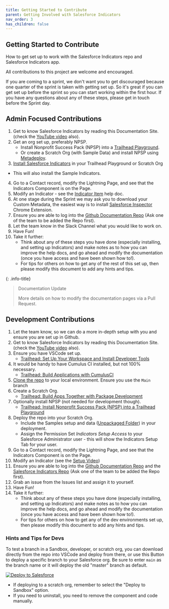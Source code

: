 ```yaml
---
title: Getting Started to Contribute
parent: Getting Involved with Salesforce Indicators
nav_order: 3
has_children: false
---
```


## Getting Started to Contribute

How to get set up to work with the Salesforce Indicators repo and Salesforce Indicators app.

All contributions to this project are welcome and encouraged. 

If you are coming to a sprint, we don't want you to get discouraged because one quarter of the sprint is taken with getting set up. So it's great if you can get set up before the sprint so you can start working within the first hour. If you have any questions about any of these steps, please get in touch before the Sprint day. 

## Admin Focused Contributions

1. Get to know Salesforce Indicators by reading this Documentation Site. (check the [YouTube video](https://www.youtube.com/watch?v=kHNh1v1CdA4) also).
2. Get an org set up, preferably NPSP.
    * Install Nonprofit Success Pack (NPSP) into a [Trailhead Playground](https://trailhead.salesforce.com/content/learn/projects/install-nonprofit-success-pack-into-a-trailhead-playground).
    * Or create a Scratch Org (with Sample Data) and install NPSP using [Metadeploy](https://install.salesforce.org/products/npsp/latest/install).
3.  [Install Salesforce Indicators](https://install.salesforce.org/products/indicators/latest) in your Trailhead Playground or Scratch Org
  * This will also install the Sample Indicators.
4. Go to a Contact record, modify the Lightning Page, and see that the Indicators Component is on the Page.
5. Modify an Indicator - see the [Indicator Item](../../docs/setup-salesforce-indicators/indicator-item/index.md) help doc. 
6. At one stage during the Sprint we may ask you to download your Custom Metadata, the easiest way is to install [Salesforce Inspector](https://chrome.google.com/webstore/detail/salesforce-inspector/aodjmnfhjibkcdimpodiifdjnnncaafh) Chrome Extension.
7. Ensure you are able to log into the [Github Documentation Repo](https://github.com/SFDO-Community-Sprints/indicators-documentation) (Ask one of the team to be added the Repo first). 
8. Let the team know in the Slack Channel what you would like to work on.
9. Have Fun! 
10. Take it further: 
    * Think about any of these steps you have done (especially installing, and setting up Indicators) and make notes as to how you can improve the help docs, and go ahead and modify the documentation (once you have access and have been shown how to!).
    * For tips for others on how to get any of the rest of this set up, then please modify this document to add any hints and tips.

{: .info-title}
> Documentation Update
> 
> More details on how to modify the documentation pages via a Pull Request.


## Development Contributions
1. Let the team know, so we can do a more in-depth setup with you and ensure you are set up in Github.
2. Get to know Salesforce Indicators by reading this Documentation Site. (check the [YouTube video](https://www.youtube.com/watch?v=kHNh1v1CdA4) also).
3. Ensure you have VSCode set up. 
    * [Trailhead: Set Up Your Workspace and Install Developer Tools](https://trailhead.salesforce.com/content/learn/trails/set-up-your-workspace-and-install-developer-tools)
4. It would be handy to have Cumulus CI installed, but not 100% necessary. 
    * [Trailhead: Build Applications with CumulusCI](https://trailhead.salesforce.com/content/learn/trails/build-applications-with-cumulusci)
5. [Clone the repo](https://github.com/SFDO-Community-Sprints/Salesforce-Indicators) to your local environment. Ensure you use the ```Main``` branch
6. Create a Scratch Org.
    * [Trailhead: Build Apps Together with Package Development](https://trailhead.salesforce.com/content/learn/trails/sfdx_get_started)
7. Optionally install NPSP (not needed for development though).
    * [Trailhead: Install Nonprofit Success Pack (NPSP) into a Trailhead Playground](https://trailhead.salesforce.com/content/learn/projects/install-nonprofit-success-pack-into-a-trailhead-playground)
8. Deploy the repo into your Scratch Org.
    * Include the Samples setup and data ([Unpackaged Folder](https://github.com/SFDO-Community/Salesforce-Indicators/tree/main/unpackaged)) in your deployment.
    * Assign the Permission Set *Indicators Setup Access* to your Salesforce Administrator user - this will show the Indicators Setup Tab for your user.
9. Go to a Contact record, modify the Lightning Page, and see that the Indicators Component is on the Page.
10. Modify an Indicator (see the [Setup Video](https://github.com/SFDO-Community-Sprints/Salesforce-Indicators/wiki/Indicator-Bundle))
11. Ensure you are able to log into the [Github Documentation Repo](https://github.com/SFDO-Community-Sprints/indicators-documentation) and the [Salesforce Indicators Repo](https://github.com/SFDO-Community/Salesforce-Indicators) (Ask one of the team to be added the Repo first).  
11. Grab an issue from the Issues list and assign it to yourself. 
12. Have Fun!
13. Take it further: 
    * Think about any of these steps you have done (especially installing, and setting up Indicators) and make notes as to how you can improve the help docs, and go ahead and modify the documentation (once you have access and have been shown how to!).
    * For tips for others on how to get any of the dev environments set up, then please modify this document to add any hints and tips. 

### Hints and Tips for Devs

To test a branch in a Sandbox, developer, or scratch org, you can download directly from the repo into VSCode and deploy from there, or use this Button to deploy a specific branch to your Salesforce org. Be sure to enter `main` as the branch name or it will deploy the old "master" branch as default. 

<a href="https://githubsfdeploy.herokuapp.com/?owner=SFDO-Community-Sprints&repo=Salesforce-Indicators&ref=main">
  <img alt="Deploy to Salesforce"
       src="https://raw.githubusercontent.com/afawcett/githubsfdeploy/master/deploy.png">
</a>

* If deploying to a scratch org, remember to select the "Deploy to Sandbox" option.
* If you need to uninstall, you need to remove the component and code manually. 

